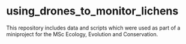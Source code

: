 # using_drones_to_monitor_lichens
This repository includes data and scripts which were used as part of a miniproject for the MSc Ecology, Evolution and Conservation.
